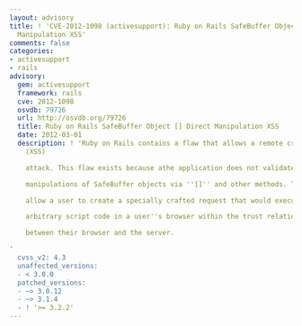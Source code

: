 ```yaml
---
layout: advisory
title: ! 'CVE-2012-1098 (activesupport): Ruby on Rails SafeBuffer Object [] Direct
  Manipulation XSS'
comments: false
categories:
- activesupport
- rails
advisory:
  gem: activesupport
  framework: rails
  cve: 2012-1098
  osvdb: 79726
  url: http://osvdb.org/79726
  title: Ruby on Rails SafeBuffer Object [] Direct Manipulation XSS
  date: 2012-03-01
  description: ! 'Ruby on Rails contains a flaw that allows a remote cross-site scripting
    (XSS)

    attack. This flaw exists because athe application does not validate direct

    manipulations of SafeBuffer objects via ''[]'' and other methods. This may

    allow a user to create a specially crafted request that would execute

    arbitrary script code in a user''s browser within the trust relationship

    between their browser and the server.

'
  cvss_v2: 4.3
  unaffected_versions:
  - < 3.0.0
  patched_versions:
  - ~> 3.0.12
  - ~> 3.1.4
  - ! '>= 3.2.2'
---
```

